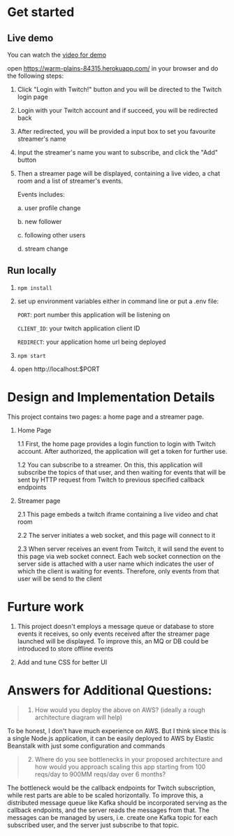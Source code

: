 # Get started

## Live demo

You can watch the [video for demo](doc/demo.mp4)

open <https://warm-plains-84315.herokuapp.com/> in your browser and do the following steps:

1. Click "Login with Twitch!" button and you will be directed to the Twitch login page

2. Login with your Twitch account and if succeed, you will be redirected back

3. After redirected, you will be provided a input box to set you favourite streamer's name

4. Input the streamer's name you want to subscribe, and click the "Add" button

5. Then a streamer page will be displayed, containing a live video, a chat room and a list of streamer's events.

    Events includes:

    a. user profile change

    b. new follower

    c. following other users

    d. stream change

## Run locally

1. `npm install`

2. set up environment variables either in command line or put a .env file:

    `PORT`: port number this application will be listening on

    `CLIENT_ID`: your twitch application client ID

    `REDIRECT`: your application home url being deployed

3. `npm start`

4. open http://localhost:$PORT


# Design and Implementation Details

This project contains two pages: a home page and a streamer page.

1. Home Page

    1.1 First, the home page provides a login function to login with Twitch account.
        After authorized, the application will get a token for further use.

    1.2 You can subscribe to a streamer. On this, this application will subscribe the
        topics of that user, and then waiting for events that will be sent by HTTP request
        from Twitch to previous specified callback endpoints

2. Streamer page

    2.1 This page embeds a twitch iframe containing a live video and chat room

    2.2 The server initiates a web socket, and this page will connect to it

    2.3 When server receives an event from Twitch, it will send the event to this page
        via web socket connect.
        Each web socket connection on the server side is attached with a user name
        which indicates the user of which the client is waiting for events. Therefore,
        only events from that user will be send to the client

# Furture work

1. This project doesn't employs a message queue or database to store events it receives,
    so only events received after the streamer page launched will be displayed. To improve
    this, an MQ or DB could be introduced to store offline events

2. Add and tune CSS for better UI

# Answers for Additional Questions:

> 1. How would you deploy the above on AWS? (ideally a rough architecture diagram will help)

To be honest, I don't have much experience on AWS. But I think since this is a single Node.js application, 
it can be easily deployed to AWS by Elastic Beanstalk with just some configuration and commands

> 2. Where do you see bottlenecks in your proposed architecture and how would you approach
> scaling this app starting from 100 reqs/day to 900MM reqs/day over 6 months?

The bottleneck would be the callback endpoints for Twitch subscription, while rest parts are able to 
be scaled horizontally. To improve this, a distributed message queue like Kafka should be incorporated serving
as the callback endpoints, and the server reads the messages from that. The messages can be managed by
users, i.e. create one Kafka topic for each subscribed user, and the server just subscribe to that topic.

